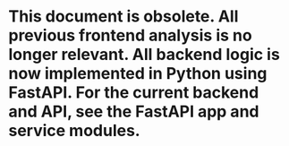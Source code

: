 # This document is obsolete. All previous frontend analysis is no longer relevant. All backend logic is now implemented in Python using FastAPI. For the current backend and API, see the FastAPI app and service modules.
